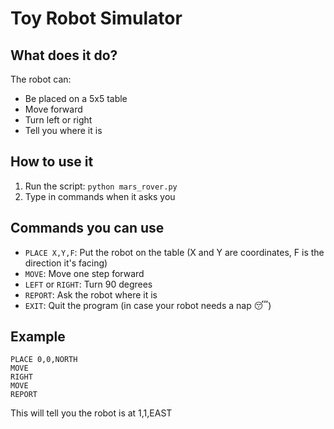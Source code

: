 # Toy Robot Simulator

## What does it do?

The robot can:
- Be placed on a 5x5 table
- Move forward
- Turn left or right
- Tell you where it is

## How to use it

1. Run the script: `python mars_rover.py`
2. Type in commands when it asks you

## Commands you can use

- `PLACE X,Y,F`: Put the robot on the table (X and Y are coordinates, F is the direction it's facing)
- `MOVE`: Move one step forward
- `LEFT` or `RIGHT`: Turn 90 degrees
- `REPORT`: Ask the robot where it is
- `EXIT`: Quit the program (in case your robot needs a nap 😴)

## Example

```
PLACE 0,0,NORTH
MOVE
RIGHT
MOVE
REPORT
```
This will tell you the robot is at 1,1,EAST